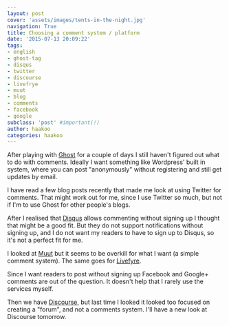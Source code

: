 ```yaml
---
layout: post
cover: 'assets/images/tents-in-the-night.jpg'
navigation: True
title: Choosing a comment system / platform
date: '2015-07-13 20:09:22'
tags:
- english
- ghost-tag
- disqus
- twitter
- discourse
- livefrye
- muut
- blog
- comments
- facebook
- google
subclass: 'post' #important(!)
author: haakoo
categories: haakoo
---
```


After playing with [Ghost](http://www.ghost.org) for a couple of days I still haven't figured out what to do with comments. Ideally I want something like Wordpress' built in system, where you can post "anonymously" without registering and still get updates by email.

I have read a few blog posts recently that made me look at using Twitter for comments. That might work out for me, since I use Twitter so much, but not if I'm to use Ghost for other people's blogs.

After I realised that [Disqus](https://disqus.com/websites/) allows commenting without signing up I thought that might be a good fit. But they do not support notifications without signing up, and I do not want my readers to have to sign up to Disqus, so it's not a perfect fit for me.

I looked at [Muut](https://muut.com/) but it seems to be overkill for what I want (a simple comment system). The same goes for [Livefyre](http://web.livefyre.com/).

Since I want readers to post without signing up Facebook and Google+ comments are out of the question. It doesn't help that I rarely use the services myself.

Then we have [Discourse](http://www.discourse.org/), but last time I looked it looked too focused on creating a "forum", and not a comments system. I'll have a new look at Discourse tomorrow.
